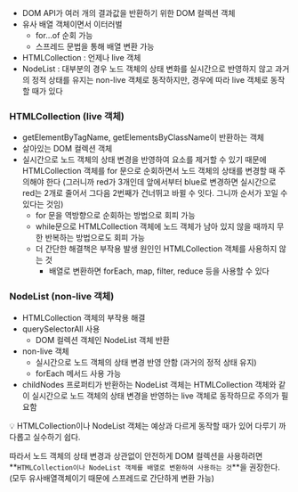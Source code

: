 - DOM API가 여러 개의 결과값을 반환하기 위한 DOM 컬렉션 객체
- 유사 배열 객체이면서 이터러벌
  - for…of 순회 가능
  - 스프레드 문법을 통해 배열 변환 가능
- HTMLCollection : 언제나 live 객체
- NodeList : 대부분의 경우 노드 객체의 상태 변화를 실시간으로 반영하지 않고 과거의 정적 상태를 유지는 non-live 객체로 동작하지만, 경우에 따라 live 객체로 동작할 때가 있다

### HTMLCollection (live 객체)

- getElementByTagName, getElementsByClassName이 반환하는 객체
- 살아있는 DOM 컬렉션 객체
- 실시간으로 노드 객체의 상태 변경을 반영하여 요소를 제거할 수 있기 때문에 HTMLCollection 객체를 for 문으로 순회하면서 노드 객체의 상태를 변경할 때 주의해야 한다 (그러니까 red가 3개인데 앞에서부터 blue로 변경하면 실시간으로 red는 2개로 줄어서 그다음 2번째가 건너뛰고 바뀔 수 잇다. 그니까 순서가 꼬일 수 있다는 것임)
  - for 문을 역방향으로 순회하는 방법으로 회피 가능
  - while문으로 HTMLCollection 객체에 노드 객체가 남아 있지 않을 때까지 무한 반복하는 방법으로도 회피 가능
  - 더 간단한 해결책은 부작용 발생 원인인 HTMLCollection 객체를 사용하지 않는 것
    - 배열로 변환하면 forEach, map, filter, reduce 등을 사용할 수 있다

### NodeList (non-live 객체)

- HTMLCollection 객체의 부작용 해결
- querySelectorAll 사용
  - DOM 컬렉션 객체인 NodeList 객체 반환
- non-live 객체
  - 실시간으로 노드 객체의 상태 변경 반영 안함 (과거의 정적 상태 유지)
  - forEach 메서드 사용 가능
- childNodes 프로퍼티가 반환하는 NodeList 객체는 HTMLCollection 객체와 같이 실시간으로 노드 객체의 상태 변경을 반영하는 live 객체로 동작하므로 주의가 필요함

<aside>
💡 HTMLCollection이나 NodeList 객체는 예상과 다르게 동작할 때가 있어 다루기 까다롭고 실수하기 쉽다.

따라서 노드 객체의 상태 변경과 상관없이 안전하게 DOM 컬렉션을 사용하려면 **`HTMLCollection이나 NodeList 객체를 배열로 변환하여 사용하는 것`**을 권장한다. (모두 유사배열객체이기 때문에 스프레드로 간단하게 변환 가능)

</aside>
